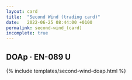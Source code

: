 ```yaml
---
layout: card
title:  "Second Wind (trading card)"
date:   2022-06-25 08:44:00 +0100
permalink: second-wind_(card)
incomplete: true
---
```


## DOAp &middot; EN-089 U

{% include templates/second-wind-doap.html %}